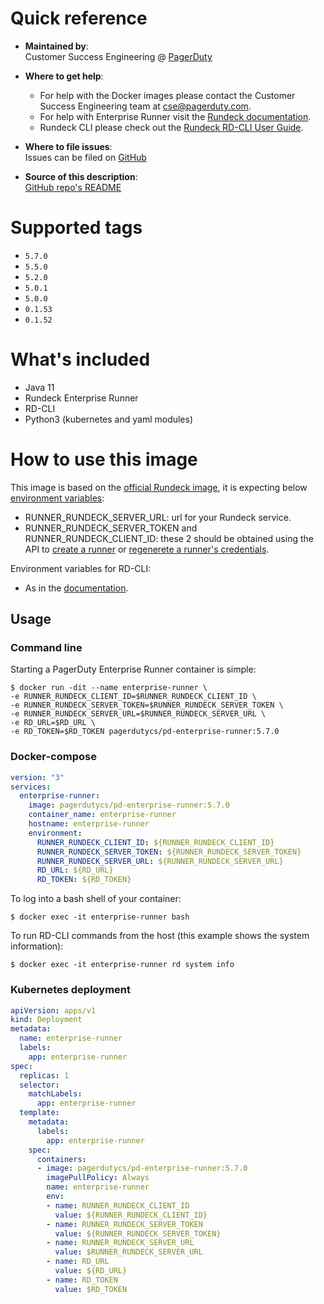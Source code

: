 # Quick reference

-	**Maintained by**:  
	Customer Success Engineering @ [PagerDuty](https://www.pagerduty.com/)

-	**Where to get help**:  
	- For help with the Docker images please contact the Customer Success Engineering team at <cse@pagerduty.com>.
	- For help with Enterprise Runner visit the [Rundeck documentation](https://docs.rundeck.com/docs/administration/runner/#runner).
	- Rundeck CLI please check out the [Rundeck RD-CLI User Guide](https://docs.rundeck.com/docs/rd-cli/).

-	**Where to file issues**:  
	Issues can be filed on [GitHub](https://github.com/pagerduty-cse/pd-enterprise-runner/issues)

-	**Source of this description**:  
	[GitHub repo's README](https://github.com/pagerduty-cse/pd-enterprise-runner/blob/main/README.md)

# Supported tags

- `5.7.0`
- `5.5.0`
- `5.2.0`
- `5.0.1`
- `5.0.0`
- `0.1.53`
- `0.1.52`

# What's included

- Java 11
- Rundeck Enterprise Runner
- RD-CLI
- Python3 (kubernetes and yaml modules)

# How to use this image

This image is based on the [official Rundeck image](https://hub.docker.com/r/rundeckpro/runner), it is expecting below [environment variables](https://docs.rundeck.com/docs/administration/runner/#docker-environment-variables):
- RUNNER_RUNDECK_SERVER_URL: url for your Rundeck service.
- RUNNER_RUNDECK_SERVER_TOKEN and RUNNER_RUNDECK_CLIENT_ID: these 2 should be obtained using the API to [create a runner](https://docs.rundeck.com/docs/api/rundeck-api.html#create-a-new-runner) or [regenerete a runner's credentials](https://docs.rundeck.com/docs/api/rundeck-api.html#regenerate-credentials-for-the-runner).

Environment variables for RD-CLI:
- As in the [documentation](https://docs.rundeck.com/docs/learning/howto/learn-rd-cli.html#configuration).

## Usage

### Command line

Starting a PagerDuty Enterprise Runner container is simple:
```
$ docker run -dit --name enterprise-runner \
-e RUNNER_RUNDECK_CLIENT_ID=$RUNNER_RUNDECK_CLIENT_ID \
-e RUNNER_RUNDECK_SERVER_TOKEN=$RUNNER_RUNDECK_SERVER_TOKEN \
-e RUNNER_RUNDECK_SERVER_URL=$RUNNER_RUNDECK_SERVER_URL \
-e RD_URL=$RD_URL \
-e RD_TOKEN=$RD_TOKEN pagerdutycs/pd-enterprise-runner:5.7.0
```

### Docker-compose

```yaml
version: "3"
services:
  enterprise-runner:
    image: pagerdutycs/pd-enterprise-runner:5.7.0
    container_name: enterprise-runner
    hostname: enterprise-runner
    environment:
      RUNNER_RUNDECK_CLIENT_ID: ${RUNNER_RUNDECK_CLIENT_ID}
      RUNNER_RUNDECK_SERVER_TOKEN: ${RUNNER_RUNDECK_SERVER_TOKEN}
      RUNNER_RUNDECK_SERVER_URL: ${RUNNER_RUNDECK_SERVER_URL}
      RD_URL: ${RD_URL}
      RD_TOKEN: ${RD_TOKEN}
  ```

To log into a bash shell of your container:
```
$ docker exec -it enterprise-runner bash
```

To run RD-CLI commands from the host (this example shows the system information):
```
$ docker exec -it enterprise-runner rd system info
```

### Kubernetes deployment

```yaml
apiVersion: apps/v1
kind: Deployment
metadata:
  name: enterprise-runner
  labels:
    app: enterprise-runner
spec:
  replicas: 1
  selector:
    matchLabels:
      app: enterprise-runner
  template:
    metadata:
      labels:
        app: enterprise-runner
    spec:
      containers:
      - image: pagerdutycs/pd-enterprise-runner:5.7.0
        imagePullPolicy: Always
        name: enterprise-runner
        env:
        - name: RUNNER_RUNDECK_CLIENT_ID
          value: ${RUNNER_RUNDECK_CLIENT_ID}
        - name: RUNNER_RUNDECK_SERVER_TOKEN
          value: ${RUNNER_RUNDECK_SERVER_TOKEN}
        - name: RUNNER_RUNDECK_SERVER_URL
          value: $RUNNER_RUNDECK_SERVER_URL
        - name: RD_URL
          value: ${RD_URL}
        - name: RD_TOKEN
          value: $RD_TOKEN
```
